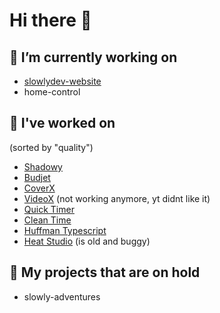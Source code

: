 # Hi there 👋

## 🔭 I’m currently working on 

- [slowlydev-website](https://slowlydev.vercel.app)
- home-control

## 🔨 I've worked on
(sorted by "quality")

- [Shadowy](https://shadowy.vercel.app/)
- [Budjet](https://budjet.vercel.app/)
- [CoverX](https://coverx.vercel.app/)
- [VideoX](https://videox.vercel.app/) (not working anymore, yt didnt like it)
- [Quick Timer](https://quick-timer.vercel.app/)
- [Clean Time](https://clean-time.vercel.app/)
- [Huffman Typescript](https://github.com/Slowlydev/huffman-typescript/)
- [Heat Studio](https://heat-studio.vercel.app/) (is old and buggy)

## 📂 My projects that are on hold

- slowly-adventures
